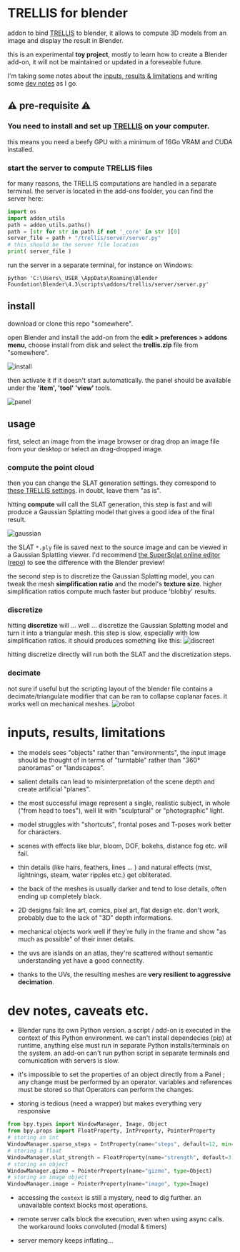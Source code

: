 # TRELLIS for blender

addon to bind [TRELLIS](https://github.com/Microsoft/TRELLIS) to blender, it allows to compute 3D models from an image and display the result in Blender.

this is an experimental **toy project**, mostly to learn how to create a Blender add-on, it will not be maintained or updated in a foreseable future.

I'm taking some notes about the [inputs, results & limitations](#input_results_limitations) and writing some [dev notes](#notes) as I go.


## ⚠️ pre-requisite ⚠️

### You need to install and set up [TRELLIS](https://github.com/Microsoft/TRELLIS) on your computer.

this means you need a beefy GPU with a minimum of 16Go VRAM and CUDA installed.


### start the server to compute TRELLIS files
for many reasons, the TRELLIS computations are handled in a separate terminal.
the server is located in the add-ons foolder, you can find the server here:

```python
import os
import addon_utils
path = addon_utils.paths()
path = [str for str in path if not '_core' in str ][0]
server_file = path + "/trellis/server/server.py"
# this should be the server file location
print( server_file )
```

run the server in a separate terminal, for instance on Windows:
```shell
python 'C:\Users\_USER_\AppData\Roaming\Blender Foundation\Blender\4.3\scripts\addons/trellis/server/server.py'
```



## install

download or clone this repo "somewhere".

open Blender and install the add-on from the **edit > preferences > addons menu**, choose install from disk and select the **trellis.zip** file from "somewhere". 

![install](doc/install.png)

then activate it if it doesn't start automatically. the panel should be available under the **'item', 'tool' 'view'** tools.

![panel](doc/panel.png)

## usage

first, select an image from the image browser or drag drop an image file from your desktop or select an drag-dropped image. 

### compute the point cloud

then you can change the SLAT generation settings. they correspond to [these TRELLIS settings](https://github.com/microsoft/TRELLIS/blob/main/example.py#L23-L31). in doubt, leave them "as is".

hitting **compute** will call the SLAT generation, this step is fast and will produce a Gaussian Splatting model that gives a good idea of the final result.

![gaussian](doc/gaussian.png)

the SLAT `*.ply` file is saved next to the source image and can be viewed in a Gaussian Splatting viewer. I'd recommend [the SuperSplat online editor ](https://playcanvas.com/supersplat/editor) ([repo](https://github.com/playcanvas/supersplat)) to see the difference with the Blender preview!

the second step is to discretize the Gaussian Splatting model, you can tweak the mesh **simplification ratio** and the model's **texture size**. higher simplification ratios compute much faster but produce 'blobby' results.

### discretize
hitting **discretize** will ... well ... discretize the Gaussian Splatting model and turn it into a triangular mesh. this step is slow, especially with low simplification ratios. it should produces something like this:
![discreet](doc/discreet.png)

hitting discretize directly will run both the SLAT and the discretization steps.

### decimate
not sure if useful but the scripting layout of the blender file contains a decimate/triangulate modifier that can be ran to collapse coplanar faces. it works well on mechanical meshes.
![robot](doc/robot.png)


# <a name="input_results_limitations">inputs, results, limitations</a>
* the models sees "objects" rather than "environments", the input image should be thought of in terms of "turntable" rather than "360° panoramas" or "landscapes".

* salient details can lead to misinterpretation of the scene depth and create artificial "planes".

* the most successful image represent a single, realistic subject, in whole ("from head to toes"), well lit with "sculptural" or "photographic" light. 

* model struggles with "shortcuts", frontal poses and T-poses work better for characters.

* scenes with effects like blur, bloom, DOF, bokehs, distance fog etc. will fail.

* thin details (like hairs, feathers, lines ... ) and natural effects (mist, lightnings, steam, water ripples etc.) get obliterated.

* the back of the meshes is usually darker and tend to lose details, often ending up completely black. 

* 2D designs fail: line art, comics, pixel art, flat design etc. don't work, probably due to the lack of "3D" depth informations.

* mechanical objects work well if they're fully in the frame and show "as much as possible" of their inner details.

* the uvs are islands on an atlas, they're scattered without semantic understanding yet have a good connectity. 

* thanks to the UVs, the resulting meshes are **very resilient to aggressive decimation**.


# <a name="notes"> dev notes, caveats etc.</a>

* Blender runs its own Python version. a script / add-on is executed in the context of this Python environment. we can't install dependecies (pip) at runtime, anything else must run in separate Python installs/terminals on the system. an add-on can't run python script in separate terminals and comunication with servers is slow.

* it's impossible to set the properties of an object directly from a Panel ; any change must be performed by an operator. variables and references must be stored so that Operators can perform the changes. 

* storing is tedious (need a wrapper) but makes everything very responsive 
```python
from bpy.types import WindowManager, Image, Object
from bpy.props import FloatProperty, IntProperty, PointerProperty
# storing an int
WindowManager.sparse_steps = IntProperty(name="steps", default=12, min=1, max=100)
# storing a float
WindowManager.slat_strength = FloatProperty(name="strength", default=3, min=0, max=50, step=0.1)
# storing an object
WindowManager.gizmo = PointerProperty(name="gizmo", type=Object)
# storing an image object
WindowManager.image = PointerProperty(name="image", type=Image)
```

* accessing the `context` is still a mystery, need to dig further. an unavailable context blocks most operations.

* remote server calls block the execution, even when using async calls.
the workaround looks convoluted (modal & timers)

* server memory keeps inflating...

